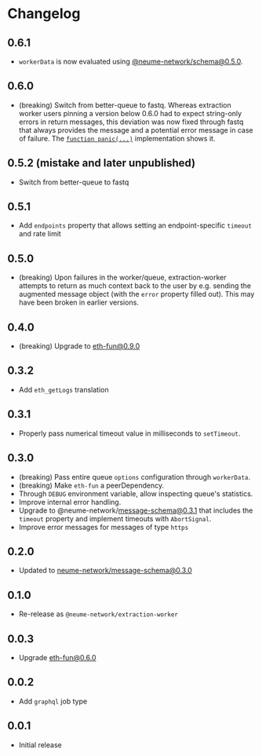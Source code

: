 # Changelog

## 0.6.1

- `workerData` is now evaluated using
  [@neume-network/schema@0.5.0](https://github.com/neume-network/schema/blob/main/src/schema.mjs#L4-L49).

## 0.6.0

- (breaking) Switch from better-queue to fastq. Whereas extraction worker users
  pinning a version below 0.6.0 had to expect string-only errors in return
  messages, this deviation was now fixed through fastq that always provides the
  message and a potential error message in case of failure. The [`function panic(...)`](https://github.com/neume-network/extraction-worker/blob/2426513292ed27cd994e97c3fc5f271b77dc0007/src/worker.mjs#L13)
  implementation shows it.

## 0.5.2 (mistake and later unpublished)

- Switch from better-queue to fastq

## 0.5.1

- Add `endpoints` property that allows setting an endpoint-specific `timeout`
  and rate limit

## 0.5.0

- (breaking) Upon failures in the worker/queue, extraction-worker attempts to
  return as much context back to the user by e.g. sending the augmented message
  object (with the `error` property filled out). This may have been broken in
  earlier versions.

## 0.4.0

- (breaking) Upgrade to eth-fun@0.9.0

## 0.3.2

- Add `eth_getLogs` translation

## 0.3.1

- Properly pass numerical timeout value in milliseconds to `setTimeout`.

## 0.3.0

- (breaking) Pass entire queue `options` configuration through `workerData`.
- (breaking) Make `eth-fun` a peerDependency.
- Through `DEBUG` environment variable, allow inspecting queue's statistics.
- Improve internal error handling.
- Upgrade to @neume-network/message-schema@0.3.1 that includes the `timeout`
  property and implement timeouts with `AbortSignal`.
- Improve error messages for messages of type `https`

## 0.2.0

- Updated to [neume-network/message-schema@0.3.0](https://github.com/neume-network/message-schema/blob/78bb2cc566403d733df20d6c2ab5b86cfcc11e17/changelog.md#030)

## 0.1.0

- Re-release as `@neume-network/extraction-worker`

## 0.0.3

- Upgrade eth-fun@0.6.0

## 0.0.2

- Add `graphql` job type

## 0.0.1

- Initial release
